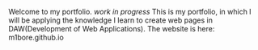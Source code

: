 Welcome to my portfolio.
*work in progress*
This is my portfolio, in which I will be applying the knowledge I learn to create web pages in DAW(Development of Web Applications).
The website is here: m1bore.github.io
